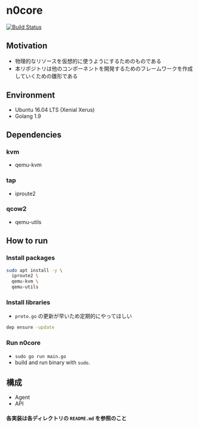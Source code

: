 # n0core

[![Build Status](https://travis-ci.org/n0stack/n0core.svg?branch=develop)](https://travis-ci.org/n0stack/n0core)

## Motivation

- 物理的なリソースを仮想的に使うようにするためのものである
- 本リポジトリは他のコンポーネントを開発するためのフレームワークを作成していくための雛形である

## Environment

- Ubuntu 16.04 LTS (Xenial Xerus)
- Golang 1.9

## Dependencies

### kvm

- qemu-kvm

### tap

- iproute2

### qcow2

- qemu-utils

## How to run

### Install packages

```sh
sudo apt install -y \
  iproute2 \
  qemu-kvm \
  qemu-utils
```

### Install libraries

- `proto.go` の更新が早いため定期的にやってほしい

```sh
dep ensure -update
```

### Run n0core

- `sudo go run main.go`
- build and run binary with `sudo`.

## 構成

- Agent
- API

#### 各実装は各ディレクトリの `README.md` を参照のこと
